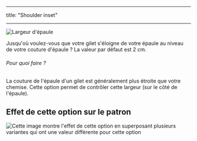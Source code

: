 - - -
title: "Shoulder inset"
- - -

![Largeur d'épaule](shoulderinset.svg)

Jusqu'où voulez-vous que votre gilet s'éloigne de votre épaule au niveau de votre couture d'épaule ? La valeur par défaut est 2 cm.

<Note>

###### Pour quoi faire ?

La couture de l'épaule d'un gilet est généralement plus étroite que votre chemise. Cette option permet de contrôler cette largeur (sur le côté de l'épaule).

</Note>

## Effet de cette option sur le patron

![Cette image montre l'effet de cette option en superposant plusieurs variantes qui ont une valeur différente pour cette option](wahid_shoulderinset_sample.svg "Effect of this option on the pattern")
